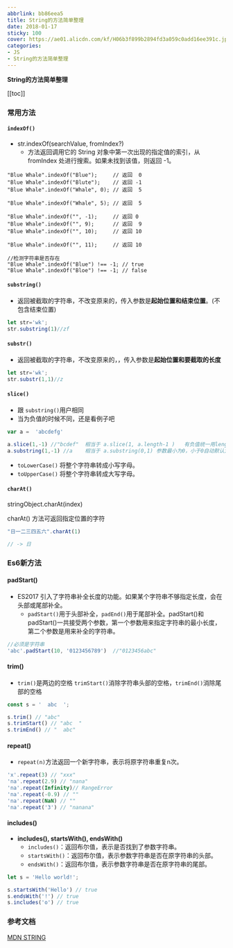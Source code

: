 ```yaml
---
abbrlink: bb86eea5
title: String的方法简单整理
date: 2018-01-17
sticky: 100
cover: https://ae01.alicdn.com/kf/H06b3f899b2894fd3a059c0add16ee391c.jpg
categories: 
- JS
- String的方法简单整理
---
```


<strong class='old-blog'>String的方法简单整理</strong>

[[toc]]

### 常用方法

#### `indexOf() `

- str.indexOf(searchValue, fromIndex?)
   - 方法返回调用它的 String 对象中第一次出现的指定值的索引，从 fromIndex 处进行搜索。如果未找到该值，则返回 -1。

```javascript{5,14,15}
"Blue Whale".indexOf("Blue");     // 返回  0
"Blue Whale".indexOf("Blute");    // 返回 -1
"Blue Whale".indexOf("Whale", 0); // 返回  5

"Blue Whale".indexOf("Whale", 5); // 返回  5

"Blue Whale".indexOf("", -1);     // 返回 0
"Blue Whale".indexOf("", 9);      // 返回  9
"Blue Whale".indexOf("", 10);     // 返回 10

"Blue Whale".indexOf("", 11);     // 返回 10  
 
//检测字符串是否存在
"Blue Whale".indexOf("Blue") !== -1; // true
"Blue Whale".indexOf("Bloe") !== -1; // false
```

#### `substring()`
  - 返回被截取的字符串，不改变原来的，传入参数是**起始位置和结束位置**。(不包含结束位置)

```javascript
let str='wk';
str.substring(1)//zf
```

#### `substr()`
  - 返回被截取的字符串，不改变原来的，，传入参数是**起始位置和要截取的长度**
  

```javascript
let str='wk';
str.substr(1,1)//z
```


#### `slice()`
  - 跟 `substring()`用户相同
  - 当为负值的时候不同，还是看例子吧
  
```javascript
var a =  'abcdefg' 

a.slice(1,-1) //"bcdef"  相当于 a.slice(1, a.length-1 )   有负值统一用length减去当前的负值来截取
a.substring(1,-1) //a    相当于 a.substring(0,1) 参数最小为0，小于0自动默认为0，参数小的为第一个参数
```

- `toLowerCase()` 将整个字符串转成小写字母。
- `toUpperCase()` 将整个字符串转成大写字母。

#### `charAt()`

stringObject.charAt(index)

charAt() 方法可返回指定位置的字符

```javascript
"日一二三四五六".charAt(1)

// -> 日
```

### Es6新方法

#### padStart()

- ES2017 引入了字符串补全长度的功能。如果某个字符串不够指定长度，会在头部或尾部补全。
  - `padStart()`用于头部补全，`padEnd()`用于尾部补全。padStart()和padStart()一共接受两个参数，第一个参数用来指定字符串的最小长度，第二个参数是用来补全的字符串。

```javascript
//必须是字符串
'abc'.padStart(10, '0123456789')  //"0123456abc"
```

#### trim()

- `trim()`是两边的空格 `trimStart()`消除字符串头部的空格，`trimEnd()`消除尾部的空格

```javascript
const s = '  abc  ';

s.trim() // "abc"
s.trimStart() // "abc  "
s.trimEnd() // "  abc"
```

#### repeat()

- `repeat(n)`方法返回一个新字符串，表示将原字符串重复n次。

```javascript
'x'.repeat(3) // "xxx"
'na'.repeat(2.9) // "nana"
'na'.repeat(Infinity)// RangeError
'na'.repeat(-0.9) // ""
'na'.repeat(NaN) // ""
'na'.repeat('3') // "nanana"
```
#### includes()

- **includes(), startsWith(), endsWith()**
  - `includes()`：返回布尔值，表示是否找到了参数字符串。
  - `startsWith()`：返回布尔值，表示参数字符串是否在原字符串的头部。
  - `endsWith()`：返回布尔值，表示参数字符串是否在原字符串的尾部。

```javascript
let s = 'Hello world!';

s.startsWith('Hello') // true
s.endsWith('!') // true
s.includes('o') // true
```

### 参考文档

[MDN STRING](https://developer.mozilla.org/zh-CN/docs/Web/JavaScript/Reference/Global_Objects/String)

